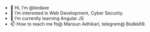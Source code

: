 - 👋 Hi, I’m @bedaxe
- 👀 I’m interested in Web Development, Cyber Security.
- 🌱 I’m currently learning Angular JS
- 📫 How to reach me fb@ Mansun Adhikari, telegrem@ Bsdkk69.

<!---
bedaxe/Mansun is a ✨ special ✨ repository because its `README.md` (this file) appears on your GitHub profile.
You can click the Preview link to take a look at your changes.
--->
